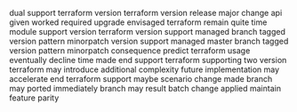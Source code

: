 dual support terraform version terraform version release major change api given worked required upgrade envisaged terraform remain quite time module support version terraform version support managed branch tagged version pattern minorpatch version support managed master branch tagged version pattern minorpatch consequence predict terraform usage eventually decline time made end support terraform supporting two version terraform may introduce additional complexity future implementation may accelerate end terraform support maybe scenario change made branch may ported immediately branch may result batch change applied maintain feature parity